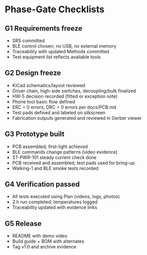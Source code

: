 # Phase-Gate Checklists

## G1 Requirements freeze
- SRS committed
- BLE control chosen; no USB, no external memory
- Traceability with updated Methods committed
- Test equipment list reflects available tools

## G2 Design freeze
- KiCad schematics/layout reviewed
- Driver chain, high-side switches, decoupling/bulk finalized
- HW-5 decision recorded (fitted or exception note)
- Phone tool basic flow defined
- ERC = 0 errors; DRC = 0 errors per docs/PCB.md
- Test pads defined and labeled on silkscreen
- Fabrication outputs generated and reviewed in Gerber viewer

## G3 Prototype built
- PCB assembled; first-light achieved
- BLE commands change patterns (video evidence)
- ST-PWR-101 steady current check done
- PCB received and assembled; test pads used for bring-up
- Walking-1 and BLE smoke tests recorded

## G4 Verification passed
- All tests executed using Plan (videos, logs, photos)
- 2 h run completed; temperatures logged
- Traceability updated with evidence links

## G5 Release
- README with demo video
- Build guide + BOM with alternates
- Tag v1.0 and archive evidence

